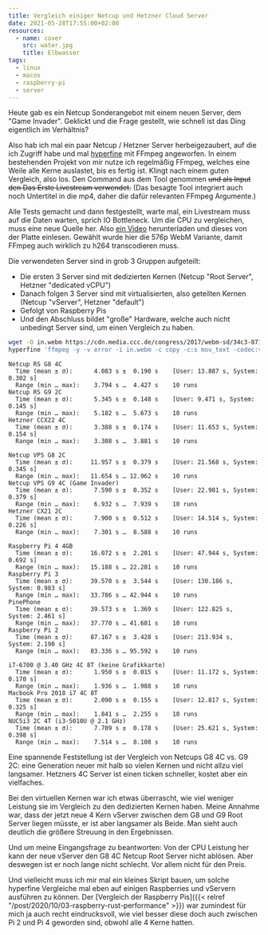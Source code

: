 ```yaml
---
title: Vergleich einiger Netcup und Hetzner Cloud Server
date: 2021-05-28T17:55:00+02:00
resources:
  - name: cover
    src: water.jpg
    title: Elbwasser
tags:
  - linux
  - macos
  - raspberry-pi
  - server
---
```

Heute gab es ein Netcup Sonderangebot mit einem neuen Server, dem "Game Invader".
Geklickt und die Frage gestellt, wie schnell ist das Ding eigentlich im Verhältnis?
<!--more-->

Also hab ich mal ein paar Netcup / Hetzner Server herbeigezaubert, auf die ich Zugriff habe und mal [hyperfine](https://github.com/sharkdp/hyperfine) mit FFmpeg angeworfen.
In einem bestehenden Projekt von mir nutze ich regelmäßig FFmpeg, welches eine Weile alle Kerne auslastet, bis es fertig ist.
Klingt nach einem guten Vergleich, also los.
Den Command aus dem Tool genommen ~~und als Input den Das Erste Livestream verwendet.~~
(Das besagte Tool integriert auch noch Untertitel in die mp4, daher die dafür relevanten FFmpeg Argumente.)

Alle Tests gemacht und dann festgestellt, warte mal, ein Livestream muss auf die Daten warten, sprich IO Bottleneck.
Um die CPU zu vergleichen, muss eine neue Quelle her.
Also [ein Video](https://media.ccc.de/v/34c3-8710-relativitatstheorie_fur_blutige_anfanger) herunterladen und dieses von der Platte einlesen.
Gewählt wurde hier die 576p WebM Variante, damit FFmpeg auch wirklich zu h264 transcodieren muss.

Die verwendeten Server sind in grob 3 Gruppen aufgeteilt:
- Die ersten 3 Server sind mit dedizierten Kernen (Netcup "Root Server", Hetzner "dedicated vCPU")
- Danach folgen 3 Server sind mit virtualisierten, also geteilten Kernen (Netcup "vServer", Hetzner "default")
- Gefolgt von Raspberry Pis
- Und den Abschluss bildet "große" Hardware, welche auch nicht unbedingt Server sind, um einen Vergleich zu haben.

```bash
wget -O in.webm https://cdn.media.ccc.de/congress/2017/webm-sd/34c3-8710-deu-eng-Relativitaetstheorie_fuer_blutige_Anfaenger_webm-sd.webm
hyperfine 'ffmpeg -y -v error -i in.webm -c copy -c:s mov_text -codec:v h264 -t 0:30 out.mp4'
```

```plaintext
Netcup RS G8 4C
  Time (mean ± σ):      4.083 s ±  0.190 s    [User: 13.887 s, System: 0.302 s]
  Range (min … max):    3.794 s …  4.427 s    10 runs
Netcup RS G9 2C
  Time (mean ± σ):      5.345 s ±  0.148 s    [User: 9.471 s, System: 0.145 s]
  Range (min … max):    5.182 s …  5.673 s    10 runs
Hetzner CCX22 4C
  Time (mean ± σ):      3.388 s ±  0.174 s    [User: 11.653 s, System: 0.154 s]
  Range (min … max):    3.308 s …  3.881 s    10 runs

Netcup VPS G8 2C
  Time (mean ± σ):     11.957 s ±  0.379 s    [User: 21.568 s, System: 0.345 s]
  Range (min … max):   11.654 s … 12.962 s    10 runs
Netcup VPS G9 4C (Game Invader)
  Time (mean ± σ):      7.590 s ±  0.352 s    [User: 22.981 s, System: 0.379 s]
  Range (min … max):    6.932 s …  7.939 s    10 runs
Hetzner CX21 2C
  Time (mean ± σ):      7.900 s ±  0.512 s    [User: 14.514 s, System: 0.226 s]
  Range (min … max):    7.301 s …  8.588 s    10 runs

Raspberry Pi 4 4GB
  Time (mean ± σ):     16.072 s ±  2.201 s    [User: 47.944 s, System: 0.692 s]
  Range (min … max):   15.188 s … 22.281 s    10 runs
Raspberry Pi 3
  Time (mean ± σ):     39.570 s ±  3.544 s    [User: 130.186 s, System: 0.983 s]
  Range (min … max):   33.786 s … 42.944 s    10 runs
PinePhone
  Time (mean ± σ):     39.573 s ±  1.369 s    [User: 122.825 s, System: 2.461 s]
  Range (min … max):   37.770 s … 41.681 s    10 runs
Raspberry Pi 2
  Time (mean ± σ):     87.167 s ±  3.428 s    [User: 213.934 s, System: 2.190 s]
  Range (min … max):   83.336 s … 95.592 s    10 runs

i7-6700 @ 3.40 GHz 4C 8T (keine Grafikkarte)
  Time (mean ± σ):      1.950 s ±  0.015 s    [User: 11.172 s, System: 0.170 s]
  Range (min … max):    1.936 s …  1.988 s    10 runs
Macbook Pro 2018 i7 4C 8T
  Time (mean ± σ):      2.090 s ±  0.155 s    [User: 12.817 s, System: 0.325 s]
  Range (min … max):    1.841 s …  2.255 s    10 runs
NUC5i3 2C 4T (i3-5010U @ 2.1 GHz)
  Time (mean ± σ):      7.709 s ±  0.178 s    [User: 25.621 s, System: 0.398 s]
  Range (min … max):    7.514 s …  8.108 s    10 runs
```

Eine spannende Feststellung ist der Vergleich von Netcups G8 4C vs. G9 2C: eine Generation neuer mit halb so vielen Kernen und nicht allzu viel langsamer.
Hetzners 4C Server ist einen ticken schneller, kostet aber ein vielfaches.

Bei den virtuellen Kernen war ich etwas überrascht, wie viel weniger Leistung sie im Vergleich zu den dedizierten Kernen haben.
Meine Annahme war, dass der jetzt neue 4 Kern vServer zwischen dem G8 und G9 Root Server liegen müsste, er ist aber langsamer als Beide.
Man sieht auch deutlich die größere Streuung in den Ergebnissen.

Und um meine Eingangsfrage zu beantworten:
Von der CPU Leistung her kann der neue vServer den G8 4C Netcup Root Server nicht ablösen.
Aber deswegen ist er noch lange nicht schlecht.
Vor allem nicht für den Preis.

Und vielleicht muss ich mir mal ein kleines Skript bauen, um solche hyperfine Vergleiche mal eben auf einigen Raspberries und vServern ausführen zu können.
Der [Vergleich der Raspberry Pis]({{< relref "/post/2020/10/03-raspberry-rust-performance" >}})  war zumindest für mich ja auch recht eindrucksvoll, wie viel besser diese doch auch zwischen Pi 2 und Pi 4 geworden sind, obwohl alle 4 Kerne hatten.
